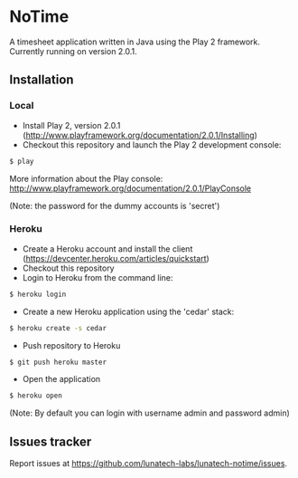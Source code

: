 # NoTime

A timesheet application written in Java using the Play 2 framework. Currently running on version 2.0.1.

## Installation

### Local

- Install Play 2, version 2.0.1 (http://www.playframework.org/documentation/2.0.1/Installing)
- Checkout this repository and launch the Play 2 development console:

```bash
$ play
```
More information about the Play console: http://www.playframework.org/documentation/2.0.1/PlayConsole

(Note: the password for the dummy accounts is 'secret')

### Heroku

- Create a Heroku account and install the client (https://devcenter.heroku.com/articles/quickstart)
- Checkout this repository
- Login to Heroku from the command line:

```bash
$ heroku login
```

- Create a new Heroku application using the 'cedar' stack:

```bash
$ heroku create -s cedar
```

- Push repository to Heroku

```bash
$ git push heroku master
```

- Open the application

```bash
$ heroku open
```

(Note: By default you can login with username admin and password admin)

## Issues tracker

Report issues at https://github.com/lunatech-labs/lunatech-notime/issues.